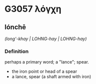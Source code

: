 # G3057 λόγχη

## lónchē

_(long'-khay | LOHNG-hay | LOHNG-hay)_

### Definition

perhaps a primary word; a "lance"; spear.

- the iron point or head of a spear
- a lance, spear (a shaft armed with iron)

